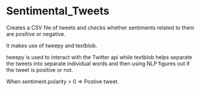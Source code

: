 # Sentimental_Tweets
Creates a CSV file of tweets and checks  whether sentiments related to them are positive or negative.


It makes use of tweepy and textblob.

tweepy is used to interact with the Twitter api while textblob helps separate the tweets into separate individual words and then using NLP figures out if the tweet is positive or not.

When sentiment.polarity > 0 => Postive tweet.


